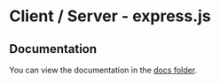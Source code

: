 # Client / Server - express.js

## Documentation

You can view the documentation in the [docs folder](./docs/README.md).
